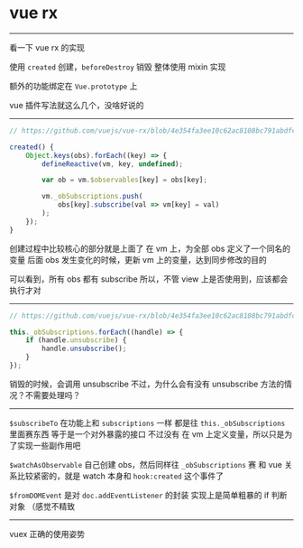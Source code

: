 # vue rx

---

看一下 vue rx 的实现

使用 `created` 创建，`beforeDestroy` 销毁
整体使用 mixin 实现

额外的功能绑定在 `Vue.prototype` 上

vue 插件写法就这么几个，没啥好说的

---

```js
// https://github.com/vuejs/vue-rx/blob/4e354fa3ee10c62ac8108bc791abdfcbc285d59e/vue-rx.js#L26-L49

created() {
	Object.keys(obs).forEach((key) => {
		defineReactive(vm, key, undefined);

		var ob = vm.$observables[key] = obs[key];

		vm._obSubscriptions.push(
			obs[key].subscribe(val => vm[key] = val)
		);
	});
}
```

创建过程中比较核心的部分就是上面了
在 vm 上，为全部 obs 定义了一个同名的变量
后面 obs 发生变化的时候，更新 vm 上的变量，达到同步修改的目的

可以看到，所有 obs 都有 subscribe
所以，不管 view 上是否使用到，应该都会执行才对

---

```js
// https://github.com/vuejs/vue-rx/blob/4e354fa3ee10c62ac8108bc791abdfcbc285d59e/vue-rx.js#L52-L58

this._obSubscriptions.forEach((handle) => {
	if (handle.unsubscribe) {
		handle.unsubscribe();
	}
});
```

销毁的时候，会调用 unsubscribe
不过，为什么会有没有 unsubscribe 方法的情况？不需要处理吗？

---

`$subscribeTo` 在功能上和 `subscriptions` 一样
都是往 `this._obSubscriptions` 里面赛东西
等于是一个对外暴露的接口
不过没有 在 vm 上定义变量，所以只是为了实现一些副作用吧

`$watchAsObservable` 自己创建 obs，然后同样往 `_obSubscriptions` 赛
和 vue 关系比较紧密的，就是 watch 本身和 `hook:created` 这个事件了

`$fromDOMEvent` 是对 `doc.addEventListener` 的封装
实现上是简单粗暴的 if 判断对象
（感觉不精致

---

vuex 正确的使用姿势
